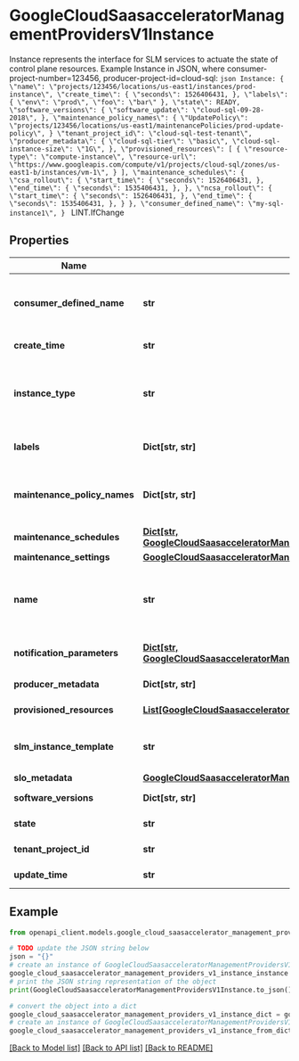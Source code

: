 # GoogleCloudSaasacceleratorManagementProvidersV1Instance

Instance represents the interface for SLM services to actuate the state of control plane resources. Example Instance in JSON, where consumer-project-number=123456, producer-project-id=cloud-sql: ```json Instance: { \"name\": \"projects/123456/locations/us-east1/instances/prod-instance\", \"create_time\": { \"seconds\": 1526406431, }, \"labels\": { \"env\": \"prod\", \"foo\": \"bar\" }, \"state\": READY, \"software_versions\": { \"software_update\": \"cloud-sql-09-28-2018\", }, \"maintenance_policy_names\": { \"UpdatePolicy\": \"projects/123456/locations/us-east1/maintenancePolicies/prod-update-policy\", } \"tenant_project_id\": \"cloud-sql-test-tenant\", \"producer_metadata\": { \"cloud-sql-tier\": \"basic\", \"cloud-sql-instance-size\": \"1G\", }, \"provisioned_resources\": [ { \"resource-type\": \"compute-instance\", \"resource-url\": \"https://www.googleapis.com/compute/v1/projects/cloud-sql/zones/us-east1-b/instances/vm-1\", } ], \"maintenance_schedules\": { \"csa_rollout\": { \"start_time\": { \"seconds\": 1526406431, }, \"end_time\": { \"seconds\": 1535406431, }, }, \"ncsa_rollout\": { \"start_time\": { \"seconds\": 1526406431, }, \"end_time\": { \"seconds\": 1535406431, }, } }, \"consumer_defined_name\": \"my-sql-instance1\", } ``` LINT.IfChange

## Properties

Name | Type | Description | Notes
------------ | ------------- | ------------- | -------------
**consumer_defined_name** | **str** | consumer_defined_name is the name of the instance set by the service consumers. Generally this is different from the &#x60;name&#x60; field which reperesents the system-assigned id of the instance which the service consumers do not recognize. This is a required field for tenants onboarding to Maintenance Window notifications (go/slm-rollout-maintenance-policies#prerequisites). | [optional] 
**create_time** | **str** | Output only. Timestamp when the resource was created. | [optional] [readonly] 
**instance_type** | **str** | Optional. The instance_type of this instance of format: projects/{project_number}/locations/{location_id}/instanceTypes/{instance_type_id}. Instance Type represents a high-level tier or SKU of the service that this instance belong to. When enabled(eg: Maintenance Rollout), Rollout uses &#39;instance_type&#39; along with &#39;software_versions&#39; to determine whether instance needs an update or not. | [optional] 
**labels** | **Dict[str, str]** | Optional. Resource labels to represent user provided metadata. Each label is a key-value pair, where both the key and the value are arbitrary strings provided by the user. | [optional] 
**maintenance_policy_names** | **Dict[str, str]** | Optional. The MaintenancePolicies that have been attached to the instance. The key must be of the type name of the oneof policy name defined in MaintenancePolicy, and the referenced policy must define the same policy type. For details, please refer to go/mr-user-guide. Should not be set if maintenance_settings.maintenance_policies is set. | [optional] 
**maintenance_schedules** | [**Dict[str, GoogleCloudSaasacceleratorManagementProvidersV1MaintenanceSchedule]**](GoogleCloudSaasacceleratorManagementProvidersV1MaintenanceSchedule.md) | The MaintenanceSchedule contains the scheduling information of published maintenance schedule with same key as software_versions. | [optional] 
**maintenance_settings** | [**GoogleCloudSaasacceleratorManagementProvidersV1MaintenanceSettings**](GoogleCloudSaasacceleratorManagementProvidersV1MaintenanceSettings.md) |  | [optional] 
**name** | **str** | Unique name of the resource. It uses the form: &#x60;projects/{project_number}/locations/{location_id}/instances/{instance_id}&#x60; Note: This name is passed, stored and logged across the rollout system. So use of consumer project_id or any other consumer PII in the name is strongly discouraged for wipeout (go/wipeout) compliance. See go/elysium/project_ids#storage-guidance for more details. | [optional] 
**notification_parameters** | [**Dict[str, GoogleCloudSaasacceleratorManagementProvidersV1NotificationParameter]**](GoogleCloudSaasacceleratorManagementProvidersV1NotificationParameter.md) | Optional. notification_parameter are information that service producers may like to include that is not relevant to Rollout. This parameter will only be passed to Gamma and Cloud Logging for notification/logging purpose. | [optional] 
**producer_metadata** | **Dict[str, str]** | Output only. Custom string attributes used primarily to expose producer-specific information in monitoring dashboards. See go/get-instance-metadata. | [optional] [readonly] 
**provisioned_resources** | [**List[GoogleCloudSaasacceleratorManagementProvidersV1ProvisionedResource]**](GoogleCloudSaasacceleratorManagementProvidersV1ProvisionedResource.md) | Output only. The list of data plane resources provisioned for this instance, e.g. compute VMs. See go/get-instance-metadata. | [optional] [readonly] 
**slm_instance_template** | **str** | Link to the SLM instance template. Only populated when updating SLM instances via SSA&#39;s Actuation service adaptor. Service producers with custom control plane (e.g. Cloud SQL) doesn&#39;t need to populate this field. Instead they should use software_versions. | [optional] 
**slo_metadata** | [**GoogleCloudSaasacceleratorManagementProvidersV1SloMetadata**](GoogleCloudSaasacceleratorManagementProvidersV1SloMetadata.md) |  | [optional] 
**software_versions** | **Dict[str, str]** | Software versions that are used to deploy this instance. This can be mutated by rollout services. | [optional] 
**state** | **str** | Output only. Current lifecycle state of the resource (e.g. if it&#39;s being created or ready to use). | [optional] [readonly] 
**tenant_project_id** | **str** | Output only. ID of the associated GCP tenant project. See go/get-instance-metadata. | [optional] [readonly] 
**update_time** | **str** | Output only. Timestamp when the resource was last modified. | [optional] [readonly] 

## Example

```python
from openapi_client.models.google_cloud_saasaccelerator_management_providers_v1_instance import GoogleCloudSaasacceleratorManagementProvidersV1Instance

# TODO update the JSON string below
json = "{}"
# create an instance of GoogleCloudSaasacceleratorManagementProvidersV1Instance from a JSON string
google_cloud_saasaccelerator_management_providers_v1_instance_instance = GoogleCloudSaasacceleratorManagementProvidersV1Instance.from_json(json)
# print the JSON string representation of the object
print(GoogleCloudSaasacceleratorManagementProvidersV1Instance.to_json())

# convert the object into a dict
google_cloud_saasaccelerator_management_providers_v1_instance_dict = google_cloud_saasaccelerator_management_providers_v1_instance_instance.to_dict()
# create an instance of GoogleCloudSaasacceleratorManagementProvidersV1Instance from a dict
google_cloud_saasaccelerator_management_providers_v1_instance_from_dict = GoogleCloudSaasacceleratorManagementProvidersV1Instance.from_dict(google_cloud_saasaccelerator_management_providers_v1_instance_dict)
```
[[Back to Model list]](../README.md#documentation-for-models) [[Back to API list]](../README.md#documentation-for-api-endpoints) [[Back to README]](../README.md)


